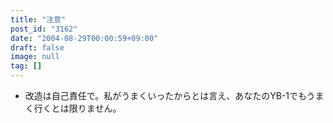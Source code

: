 ```yaml
---
title: "注意"
post_id: "3162"
date: "2004-08-29T00:00:59+09:00"
draft: false
image: null
tag: []
---
```



* 改造は自己責任で。私がうまくいったからとは言え、あなたのYB-1でもうまく行くとは限りません。
